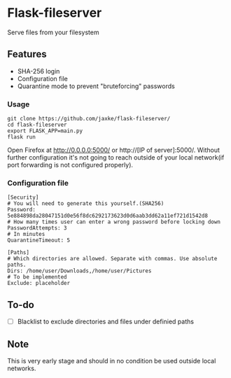 # Flask-fileserver
Serve files from your filesystem

## Features
* SHA-256 login  
* Configuration file  
* Quarantine mode to prevent "bruteforcing" passwords

### Usage
```
git clone https://github.com/jaxke/flask-fileserver/
cd flask-fileserver  
export FLASK_APP=main.py  
flask run  
```
Open Firefox at http://0.0.0.0:5000/ or http://[IP of server]:5000/. Without further configuration it's not
going to reach outside of your local network(if port forwarding is not configured properly).

### Configuration file
```
[Security]
# You will need to generate this yourself.(SHA256)
Password: 5e884898da28047151d0e56f8dc6292173623d0d6aab3dd62a11ef721d1542d8
# How many times user can enter a wrong password before locking down
PasswordAttempts: 3
# In minutes
QuarantineTimeout: 5

[Paths]
# Which directories are allowed. Separate with commas. Use absolute paths.
Dirs: /home/user/Downloads,/home/user/Pictures
# To be implemented
Exclude: placeholder
```

## To-do
- [ ] Blacklist to exclude directories and files under definied paths

## Note
This is very early stage and should in no condition be used outside local networks.
